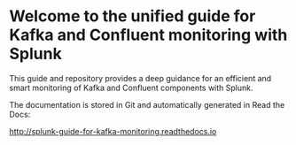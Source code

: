 # Welcome to the unified guide for Kafka and Confluent monitoring with Splunk

This guide and repository provides a deep guidance for an efficient and smart monitoring of Kafka and Confluent components with Splunk.

The documentation is stored in Git and automatically generated in Read the Docs:

http://splunk-guide-for-kafka-monitoring.readthedocs.io

